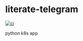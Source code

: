 # literate-telegram

[![ci](https://github.com/destag/literate-telegram/actions/workflows/ci.yml/badge.svg)](https://github.com/destag/literate-telegram/actions/workflows/ci.yml)

python k8s app
